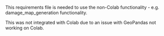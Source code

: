 This requirements file is needed to use the non-Colab functionality - e.g. damage_map_generation functionality.

This was not integrated with Colab due to an issue with GeoPandas not working on Colab.

